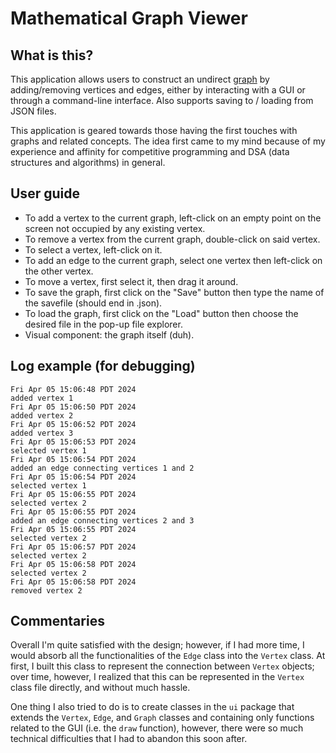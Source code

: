 # Mathematical Graph Viewer


## What is this?

This application allows users to construct an undirect [graph](https://en.wikipedia.org/wiki/Graph_(discrete_mathematics)) by adding/removing vertices and edges, either by interacting with a GUI or through a command-line interface. Also supports saving to / loading from JSON files.

This application is geared towards those having the first touches with graphs and related concepts. The idea first came to my mind because of my experience and affinity for competitive programming and DSA (data structures and algorithms) in general.

<!-- ## User stories

- As a user, I would like to add/remove a vertex in the current graph.                                      (P3 mandatory)
- As a user, I would like to add/remove an edge connecting two vertices in the current graph.
- As a user, I would like to view a list of algorithms I can run on the current graph (and run them).
- As a user, I would like to view a list of graphs I created earlier (and load them to the current graph).  (P3 mandatory)
- As a user, I would like to save the current graph onto a .json file.                                      (P3 mandatory)
- As a user, I would like to view a list of vertices or edges currently existing in the graph. -->


## User guide

- To add a vertex to the current graph, left-click on an empty point on the screen not occupied by any existing vertex.
- To remove a vertex from the current graph, double-click on said vertex.
- To select a vertex, left-click on it.
- To add an edge to the current graph, select one vertex then left-click on the other vertex.
- To move a vertex, first select it, then drag it around.
- To save the graph, first click on the "Save" button then type the name of the savefile (should end in .json).
- To load the graph, first click on the "Load" button then choose the desired file in the pop-up file explorer.
- Visual component: the graph itself (duh).

## Log example (for debugging)

```
Fri Apr 05 15:06:48 PDT 2024
added vertex 1
Fri Apr 05 15:06:50 PDT 2024
added vertex 2
Fri Apr 05 15:06:52 PDT 2024
added vertex 3
Fri Apr 05 15:06:53 PDT 2024
selected vertex 1
Fri Apr 05 15:06:54 PDT 2024
added an edge connecting vertices 1 and 2
Fri Apr 05 15:06:54 PDT 2024
selected vertex 1
Fri Apr 05 15:06:55 PDT 2024
selected vertex 2
Fri Apr 05 15:06:55 PDT 2024
added an edge connecting vertices 2 and 3
Fri Apr 05 15:06:55 PDT 2024
selected vertex 2
Fri Apr 05 15:06:57 PDT 2024
selected vertex 2
Fri Apr 05 15:06:58 PDT 2024
selected vertex 2
Fri Apr 05 15:06:58 PDT 2024
removed vertex 2
```

## Commentaries

Overall I'm quite satisfied with the design; however, if I had more time, I would absorb all the functionalities of the `Edge` class into the `Vertex` class. At first, I built this class to represent the connection between `Vertex` objects; over time, however, I realized that this can be represented in the `Vertex` class file directly, and without much hassle.

One thing I also tried to do is to create classes in the `ui` package that extends the `Vertex`, `Edge`, and `Graph` classes and containing only functions related to the GUI (i.e. the `draw` function), however, there were so much technical difficulties that I had to abandon this soon after.